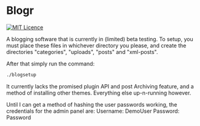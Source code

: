 # Blogr
[![MIT Licence](https://badges.frapsoft.com/os/mit/mit.svg?v=103)](https://opensource.org/licenses/mit-license.php) 

A blogging software that is currently in (limited) beta testing. To setup, you must place these files in whichever directory you please, and create the directories "categories", "uploads", "posts" and "xml-posts". 

After that simply run the command:
```sh
./blogsetup
```
It currently lacks the promised plugin API and post Archiving feature, and a method of installing other themes. Everything else up-n-running however.

Until I can get a method of hashing the user passwords working, the credentials for the admin panel are:
Username: DemoUser
Password: Password
